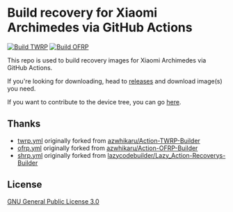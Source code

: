 # Build recovery for Xiaomi Archimedes via GitHub Actions

[![Build TWRP](https://github.com/CrackMiDrAi/recovery_build/actions/workflows/twrp.yml/badge.svg)](https://github.com/CrackMiDrAi/recovery_build/actions/workflows/twrp.yml)
[![Build OFRP](https://github.com/CrackMiDrAi/recovery_build/actions/workflows/ofrp.yml/badge.svg)](https://github.com/CrackMiDrAi/recovery_build/actions/workflows/ofrp.yml)

This repo is used to build recovery images for Xiaomi Archimedes via GitHub Actions.

If you're looking for downloading, head to [releases](https://github.com/CrackMiDrAi/recovery_build/releases) and download image(s) you need.

If you want to contribute to the device tree, you can go [here](https://github.com/CrackMiDrAi/twrp_device_tree).

## Thanks
* [twrp.yml](.github/workflows/twrp.yml) originally forked from [azwhikaru/Action-TWRP-Builder](https://github.com/azwhikaru/Action-TWRP-Builder)
* [ofrp.yml](.github/workflows/ofrp.yml) originally forked from [azwhikaru/Action-OFRP-Builder](https://github.com/azwhikaru/Action-OFRP-Builder)
* [shrp.yml](.github/workflows/shrp.yml) originally forked from [lazycodebuilder/Lazy_Action-Recoverys-Builder](https://github.com/lazycodebuilder/Lazy_Action-Recoverys-Builder)

## License

[GNU General Public License 3.0](https://www.gnu.org/licenses/gpl-3.0)